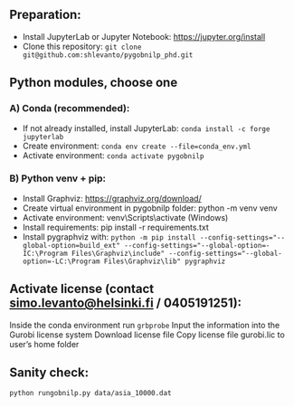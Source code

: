 ## Preparation:
- Install JupyterLab or Jupyter Notebook: https://jupyter.org/install 
- Clone this repository: ```git clone git@github.com:shlevanto/pygobnilp_phd.git```

## Python modules, choose one
### A) Conda (recommended):
- If not already installed, install JupyterLab: ```conda install -c forge jupyterlab```
- Create environment: ```conda env create --file=conda_env.yml```
- Activate environment: ```conda activate pygobnilp```

### B) Python venv + pip:
- Install Graphviz: https://graphviz.org/download/
- Create virtual environment in pygobnilp folder: python -m venv venv
- Activate environment: venv\Scripts\activate (Windows)
- Install requirements: pip install -r requirements.txt
- Install pygraphviz with: ```python -m pip install --config-settings="--global-option=build_ext" --config-settings="--global-option=-IC:\Program Files\Graphviz\include" --config-settings="--global-option=-LC:\Program Files\Graphviz\lib" pygraphviz```

## Activate license (contact simo.levanto@helsinki.fi / 0405191251):
Inside the conda environment run ```grbprobe``` 
Input the information into the Gurobi license system
Download license file
Copy license file gurobi.lic to user’s home folder

## Sanity check:
```python rungobnilp.py data/asia_10000.dat```

